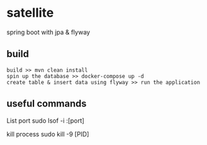# satellite

spring boot with jpa &amp; flyway


## build

    build >> mvn clean install
    spin up the database >> docker-compose up -d
    create table & insert data using flyway >> run the application

## useful commands

List port
sudo lsof -i :[port]

kill process
sudo kill -9 [PID]

##
